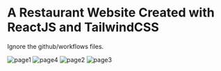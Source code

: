 # A Restaurant Website Created with ReactJS and TailwindCSS
Ignore the github/workflows files.

![page1](https://github.com/Biswajit-edu/Restaurant_Website/assets/111083968/d39fa087-f9a3-45c0-9fdc-107096697dcf)
![page4](https://github.com/Biswajit-edu/Restaurant_Website/assets/111083968/bd65cfff-c1b5-400a-9f36-e1102a8da41a)
![page2](https://github.com/Biswajit-edu/Restaurant_Website/assets/111083968/486994f0-098f-4e36-83ab-5367720eac70)
![page3](https://github.com/Biswajit-edu/Restaurant_Website/assets/111083968/136f3863-040a-46ec-b049-219dc923aac0)

